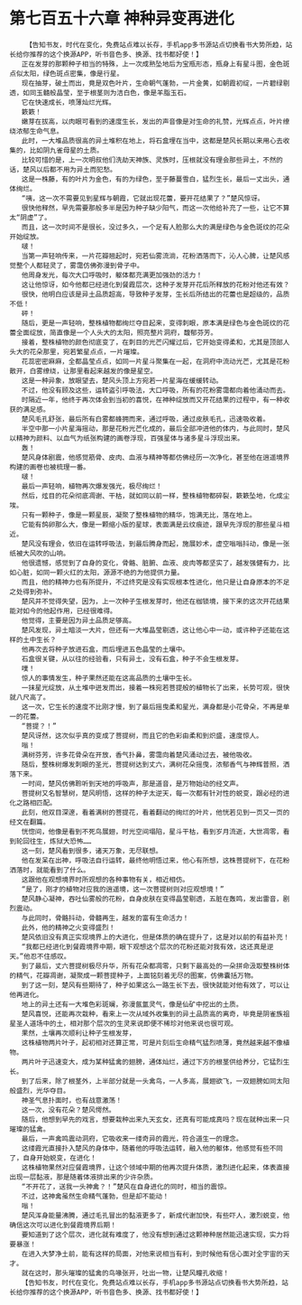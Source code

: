 # 第七百五十六章 神种异变再进化
        【告知书友，时代在变化，免费站点难以长存，手机app多书源站点切换看书大势所趋，站长给你推荐的这个换源APP，听书音色多、换源、找书都好使！】
       正在发芽的那颗种子相当的特殊，上一次成熟坠地后为宝瓶形态，瓶身上有星斗图，金色斑点似太阳，绿色斑点密集，像是行星。
       现在抽芽，破土而出，竟是双色叶片，生命朝气蓬勃，一片金黄，如朝霞初绽，一片碧绿剔透，如同玉髓般晶莹，至于根茎则为洁白色，像是羊脂玉石。
       它在快速成长，喷薄灿烂光辉。
       簌簌！
       嫩芽在拔高，以肉眼可看到的速度生长，发出的声音像是对生命的礼赞，光辉点点，叶片缭绕浓郁生命气息。
       此时，一大堆品质很高的异土堆积在地上，将石盒埋在当中，这都是楚风长期以来用心去收集的，比如阴九雀母星的土质。
       比较可惜的是，上一次明叔他们洗劫天神族、灵族时，压根就没有理会那些异土，不然的话，楚风以后都不用为异土而犯愁。
       这是一株藤，有的叶片为金色，有的为绿色，至于藤蔓雪白，猛烈生长，最后一丈出头，通体绚烂。
       “咦，这一次不需要见到星辉与朝霞，它就出现花蕾，要开花结果了？”楚风惊讶。
       很快他释然，早先需要那般多半是因为种子缺少阳气，而这一次他给补充了一些，让它不算太“阴虚”了。
       而且，这一次时间不是很长，没过多久，一个足有人脸那么大的满是绿色与金色斑纹的花朵开始绽放。
       啵！
       当第一声轻响传来，一片花瓣翘起时，宛若仙雾流淌，花粉洒落而下，沁人心脾，让楚风感觉整个人都轻灵了，雾霭仿佛弥漫到骨子中。
       他周身发光，每次大口呼吸时，躯体都充满更加强劲的活力！
       这让他惊讶，如今他都已经进化到餐霞层次，这种子发芽开花后所释放的花粉对他还有效？
       很快，他明白应该是异土品质超高，导致种子发芽，生长后所结出的花蕾也是超级的，品质不低！
       砰！
       随后，更是一声轻响，整株植物都绚烂夺目起来，变得刺眼，原本满是绿色与金色斑纹的花蕾全面绽放，简直像是一个人头大的太阳，照亮整片洞府，馥郁芬芳。
       接着，整株植物的颜色彻底变了，在刺目的光芒闪耀过后，它开始变得柔和，尤其是顶部人头大的花朵那里，宛若繁星点点，一片璀璨。
       花蕊密密麻麻，全都晶莹点点，如同一片星斗聚集在一起，在洞府中流动光芒，尤其是花粉散开，白雾缭绕，让那里看起来越发的像是星空。
       这是一种异象，放眼望去，楚风头顶上方宛若一片星海在缓缓转动。
       不过，他没有顾及这些，运转盗引呼吸法，大口呼吸，所有的花粉雾霭都向着他涌动而去。
       时隔近一年，他终于再次体会到当初的喜悦，在神种绽放而又开花结果的过程中，有一种收获的满足感。
       楚风毛孔舒张，最后所有白雾都蜂拥而来，通过呼吸，通过皮肤毛孔，迅速吸收着。
       半空中那一小片星海摇动，那是花粉光芒化成的，最后全部冲进他的体内，与此同时，楚风以精神为颜料、以血气为纸张构建的画卷浮现，百强星体与诸多星斗浮现出来。
       轰！
       楚风身体剧震，他感觉筋骨、皮肉、血液与精神等都仿佛经历一次净化，甚至他在逍遥境界构建的画卷也被梳理一番。
       啵！
       最后一声轻响，植物再次爆发强光，极尽绚烂！
       然后，炫目的花朵彻底凋谢、干枯，就如同以前一样，整株植物都碎裂，簌簌坠地，化成尘埃。
       只有一颗种子，像是一颗星辰，凝聚了整株植物的精华，饱满无比，落在地上。
       它能有鸽卵那么大，像是一颗缩小版的星球，表面满是云纹痕迹，跟早先浮现的那些星斗相近。
       楚风没有理会，依旧在运转呼吸法，到最后腾身而起，施展妙术，虚空嗡嗡抖动，像是一张纸被大风吹的山响。
       他很遗憾，感觉到了自身的变化，骨骼、脏腑、血液、皮肉等都坚实了，越发强健有力，比如心脏，如同一颗火红的太阳，源源不绝的为他提供力量。
       而且，他的精神力也有所提升，不过终究是没有实现根本性进化，他只是让自身原本的不足之处得到弥补。
       楚风并不觉得失望，因为，上一次种子生根发芽时，他还在枷锁境，接下来的这次开花结果能对如今的他起作用，已经很难得。
       他觉得，主要是因为异土品质足够高。
       楚风发现，异土暗淡一大片，但还有一大堆晶莹剔透，这让他心中一动，或许种子还能在这样的土中生长？
       他再次去将种子放进石盒，而后埋进五色晶莹的土壤中。
       石盒很关键，从以往的经验看，只有异土，没有石盒，种子不会生根发芽。
       噗！
       惊人的事情发生，种子果然还能在这高品质的土壤中生长。
       一抹星光绽放，从土堆中迸发而出，接着一株宛若菩提般的植物长了出来，长势可观，很快就八尺高了。
       这一次，它生长的速度不比刚才慢，到了最后摇曳柔和星光，满身都是小花骨朵，不再是单一的花蕾。
       “菩提？！”
       楚风讶然，这次似乎真的变成了菩提树，而且它的色彩由柔和到炽盛，速度惊人。
       嗡！
       满树芬芳，许多花骨朵在开放，香气扑鼻，雾霭向着楚风涌动过去，被他吸收。
       随后，整株树爆发刺眼的圣光，菩提树达到丈六，满树花朵摇曳，浓郁香气与神辉普照，洒落下来。
       一时间，楚风仿佛聆听到天地的呼吸声，那是道音，是万物始动的经文声。
       菩提树又名智慧树，楚风明悟，这样的种子太逆天，每一次都有针对性的蜕变，跟必经的进化之路相匹配。
       此刻，他双目深邃，看着满树的菩提花，看着翻动的绚烂的叶片，他恍若见到一页又一页的经文在翻篇。
       恍惚间，他像是看到不死鸟展翅，时光空间塌陷，星斗干枯，看到岁月流逝，大世凋零，看到轮回往生，炼狱大恐怖……
       这一刻，楚风看到很多，诸天万象，无尽联想。
       他在发呆在出神，呼吸法自行运转，最终他明悟过来，他心有所想，这株菩提树下，在花粉洒落时，就能看到了什么。
       这跟他在观想境界时所观想的各种事物有关，相近相仿。
       “是了，刚才的植物对应我的逍遥境，这一次菩提树则对应观想境！”
       楚风静心凝神，吞吐仙雾般的花粉，自身皮肤在变得晶莹剔透，五脏在轰鸣，发出雷音，剧烈震动。
       与此同时，骨骼抖动，骨髓再生，越发的富有生命活力！
       此外，他的精神之火变得盛烈！
       楚风依旧没有真正实现境界上的大进化，但是体质的确在提升了，这是对以前的有益补充！
       “我都已经进化到餐霞境界中期，眼下观想这个层次的花粉还能对我有效，这还真是逆天。”他忍不住感叹。
       到了最后，丈六菩提树极尽升华，所有花朵都凋零，只剩下最高处的一朵拼命汲取整株树体的精气，花瓣凋谢，凝聚成一颗菩提种子，上面铭刻着无尽的图案，仿佛囊括万物。
       到了这一刻，楚风有些期待了，种子如果这么一路生长下去，很快就能对他有效了，可以让他再进化。
       地上的异土还有一大堆色彩斑斓，弥漫氤氲灵气，像是仙矿中挖出的土质。
       楚风喜悦，还能再次栽种，看来上一次从域外收集到的异土品质高的离奇，毕竟是阴雀族祖星圣人道场中的土，相对那个层次的生灵来说即便不稀珍对他来说也很可观。
       果然，土壤再次顺利让种子生根发芽，
       这株植物两片叶子，起初相对还算正常，可是片刻后生命精气猛烈喷薄，竟然越来越不像植物。
       两片叶子迅速变大，成为某种猛禽的翅膀，通体灿烂，通过下方的根茎供给养分，它猛烈生长。
       到了后来，除了根茎外，上半部分就是一头禽鸟，一人多高，展翅欲飞，一双翅膀如同太阳般盛烈，光华夺目。
       神圣气息扑面时，也有战意激荡！
       这一次，没有花朵？楚风愕然。
       随后，他想到早先的戏言，想要栽种出来九天玄女，还真有可能成真吗？现在就种出来一只璀璨的猛禽。
       最后，一声禽鸣震动洞府，它吸收来一缕奇异的霞光，符合道生一的理念。
       这缕霞光直接扑入楚风的身体中，随着他的呼吸法运转，融入他的躯体，他感觉有些不同了，自身开始蜕变，在进化！
       这株植物果然对应餐霞境界，让这个领域中期的他再次提升体质，激烈进化起来，体表直接出现一层黏液，那是随着体液排出来的少许杂质。
       “不开花了，送我一头神禽？！”楚风在自身进化的同时，相当的震惊。
       不过，这神禽虽然生命精气蓬勃，但是却不能动！
       嗡！
       楚风浑身能量沸腾，通过毛孔冒出的黏液更多了，新成代谢加快，有些吓人，激烈蜕变，他确信这次可以进化到餐霞境界后期！
       要知道到了这个层次，进化就有难度了，他没有想到通过这颗神种居然能迅速实现，实力将要暴涨！
       在进入大梦净土前，能有这样的局面，对他来说相当有利，到时候他有信心面对全宇宙的天才。
       就在这时，那头璀璨的猛禽的鸟喙张开，吐出一物，让楚风瞳孔收缩！
       【告知书友，时代在变化，免费站点难以长存，手机app多书源站点切换看书大势所趋，站长给你推荐的这个换源APP，听书音色多、换源、找书都好使！】
